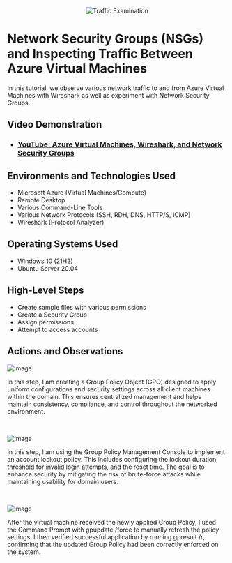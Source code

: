<p align="center">
<img src="https://i.imgur.com/Ua7udoS.png" alt="Traffic Examination"/>
</p>

<h1>Network Security Groups (NSGs) and Inspecting Traffic Between Azure Virtual Machines</h1>
In this tutorial, we observe various network traffic to and from Azure Virtual Machines with Wireshark as well as experiment with Network Security Groups. <br />


<h2>Video Demonstration</h2>

- ### [YouTube: Azure Virtual Machines, Wireshark, and Network Security Groups](https://www.youtube.com)

<h2>Environments and Technologies Used</h2>

- Microsoft Azure (Virtual Machines/Compute)
- Remote Desktop
- Various Command-Line Tools
- Various Network Protocols (SSH, RDH, DNS, HTTP/S, ICMP)
- Wireshark (Protocol Analyzer)

<h2>Operating Systems Used </h2>

- Windows 10 (21H2)
- Ubuntu Server 20.04

<h2>High-Level Steps</h2>

- Create sample files with various permissions
- Create a Security Group
- Assign permissions
- Attempt to access accounts

<h2>Actions and Observations</h2>

<p>

![image](https://github.com/user-attachments/assets/3109e446-832e-4f7f-ab70-1a69755e71a0)

</p>
<p>
In this step, I am creating a Group Policy Object (GPO) designed to apply uniform configurations and security settings across all client machines within the domain. This ensures centralized management and helps maintain consistency, compliance, and control throughout the networked environment.
</p>
<br />


![image](https://github.com/user-attachments/assets/418b288c-9e7f-4647-8059-d8b2bdd16995)


</p>
<p>
In this step, I am using the Group Policy Management Console to implement an account lockout policy. This includes configuring the lockout duration, threshold for invalid login attempts, and the reset time. The goal is to enhance security by mitigating the risk of brute-force attacks while maintaining usability for domain users.
</p>
<br />

<p>

 ![image](https://github.com/user-attachments/assets/3e40cd35-6652-46cb-890b-f76781f3a601)
 
</p>
<p>
After the virtual machine received the newly applied Group Policy, I used the Command Prompt with gpupdate /force to manually refresh the policy settings. I then verified successful application by running gpresult /r, confirming that the updated Group Policy had been correctly enforced on the system.
</p>
<br />
